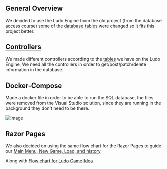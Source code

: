 ## General Overview
We decided to use the Ludo Engine from the old project (from the database access course) some of the [database tables](https://github.com/PGBSNH20/ludo-v2-group-2/blob/main/Documentation/ERDiagramLudo.png) were changed so it fits this project better.

## [Controllers](https://github.com/PGBSNH20/ludo-v2-group-2/blob/main/Documentation/Crontrollers.md)
We made different controllers according to the [tables](https://github.com/PGBSNH20/ludo-v2-group-2/blob/main/Documentation/ERDiagramLudo.png) we have on the Ludo Engine, We need all the controllers in order to get/post/patch/delete information in the database.

## Docker-Compose
Made a docker file in order to be able to run the SQL database, the files were removed from the Visual Studio solution, since they are running in the background they don't need to be there. 

![image](https://user-images.githubusercontent.com/70092696/118378991-ad003480-b5d7-11eb-9a80-d76c1006e12d.png)

## Razor Pages
We also decided on using the same flow chart for the Razor Pages to guide our [Main Menu, New Game, Load, and history](https://github.com/PGBSNH20/ludo-v2-group-2/blob/main/Documentation/Ludo%20-%20Menu.jpg)

Along with [Flow chart for Ludo Game Idea](https://github.com/PGBSNH20/ludo-v2-group-2/blob/main/Documentation/Ludo%20-%20Basic%20Game%20Flow.jpg) 
